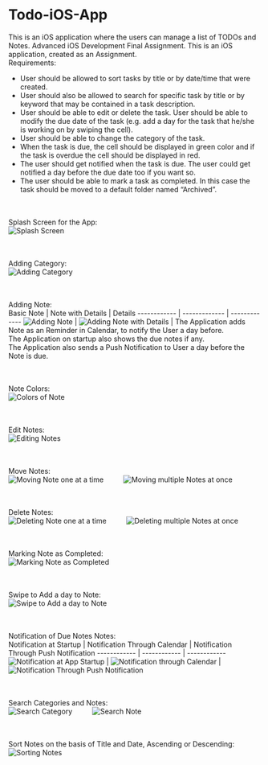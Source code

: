 # Todo-iOS-App
This is an iOS application where the users can manage a list of TODOs and Notes.
Advanced iOS Development Final Assignment. This is an iOS application, created as an Assignment. <br/>
Requirements:
* User should be allowed to sort tasks by title or by date/time that were created.
* User should also be allowed to search for specific task by title or by keyword that may be
contained in a task description.
* User should be able to edit or delete the task. User should be able to modify the due date
of the task (e.g. add a day for the task that he/she is working on by swiping the cell).
* User should be able to change the category of the task.
* When the task is due, the cell should be displayed in green color and if the task is overdue
the cell should be displayed in red.
* The user should get notified when the task is due. The user could get notified a day before
the due date too if you want so.
* The user should be able to mark a task as completed. In this case the task should be moved
to a default folder named “Archived”.

<br/><br/>
Splash Screen for the App:
<br/>
![Splash Screen](screenshots/splashScreen.gif)

<br/><br/>
Adding Category:
<br/>
![Adding Category](screenshots/addCategory.gif)

<br/><br/>
Adding Note:
<br/>
Basic Note | Note with Details | Details
------------ | ------------- | -------------
![Adding Note](screenshots/addNote.gif) | ![Adding Note with Details](screenshots/addNote1.gif) |  The Application adds Note as an Reminder in Calendar, to notify the User a day before. <br/> The Application on startup also shows the due notes if any. <br/> The Application also sends a Push Notification to User a day before the Note is due.

<br/><br/>
Note Colors:
<br/>
![Colors of Note](screenshots/noteColor.gif)

<br/><br/>
Edit Notes:
<br/>
![Editing Notes](screenshots/edit.gif)

<br/><br/>
Move Notes:
<br/>
![Moving Note one at a time](screenshots/move.gif)
&emsp; &emsp;
![Moving multiple Notes at once](screenshots/move1.gif)

<br/><br/>
Delete Notes:
<br/>
![Deleting Note one at a time](screenshots/delete.gif)
&emsp; &emsp;
![Deleting multiple Notes at once](screenshots/delete1.gif)

<br/><br/>
Marking Note as Completed:
<br/>
![Marking Note as Completed](screenshots/complete.gif)

<br/><br/>
Swipe to Add a day to Note:
<br/>
![Swipe to Add a day to Note](screenshots/addDay.gif)

<br/><br/>
Notification of Due Notes Notes:
<br/>
Notification at Startup | Notification Through Calendar | Notification Through Push Notification
------------ | ------------ | ------------
![Notification at App Startup](screenshots/notify.gif) | ![Notification through Calendar](screenshots/addNote1.gif) | ![Notification Through Push Notification](screenshots/notify2.png)

<br/><br/>
Search Categories and Notes:
<br/>
![Search Category](screenshots/searchCategory.gif)
&emsp; &emsp;
![Search Note](screenshots/searchNote.gif)

<br/><br/>
Sort Notes on the basis of Title and Date, Ascending or Descending:
<br/>
![Sorting Notes](screenshots/sort.gif)
